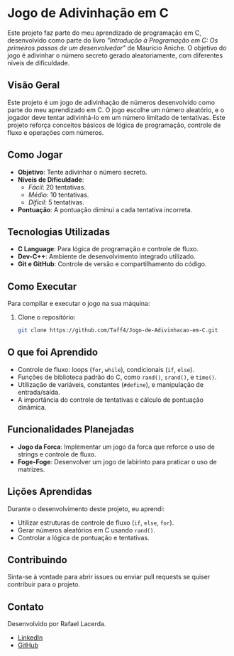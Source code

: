 # Jogo de Adivinhação em C

Este projeto faz parte do meu aprendizado de programação em C, desenvolvido como parte do livro _"Introdução à Programação em C: Os primeiros passos de um desenvolvedor"_ de Maurício Aniche. O objetivo do jogo é adivinhar o número secreto gerado aleatoriamente, com diferentes níveis de dificuldade.

## Visão Geral
Este projeto é um jogo de adivinhação de números desenvolvido como parte do meu aprendizado em C. O jogo escolhe um número aleatório, e o jogador deve tentar adivinhá-lo em um número limitado de tentativas. Este projeto reforça conceitos básicos de lógica de programação, controle de fluxo e operações com números.

## Como Jogar
- **Objetivo**: Tente adivinhar o número secreto.
- **Níveis de Dificuldade**:
  - *Fácil*: 20 tentativas.
  - *Médio*: 10 tentativas.
  - *Difícil*: 5 tentativas.
- **Pontuação**: A pontuação diminui a cada tentativa incorreta.

## Tecnologias Utilizadas
- **C Language**: Para lógica de programação e controle de fluxo.
- **Dev-C++**: Ambiente de desenvolvimento integrado utilizado.
- **Git e GitHub**: Controle de versão e compartilhamento do código.

## Como Executar
Para compilar e executar o jogo na sua máquina:
1. Clone o repositório:
   ```bash
   git clone https://github.com/Taff4/Jogo-de-Adivinhacao-em-C.git
   
 ## O que foi Aprendido
- Controle de fluxo: loops (`for`, `while`), condicionais (`if`, `else`).
- Funções de biblioteca padrão do C, como `rand()`, `srand()`, e `time()`.
- Utilização de variáveis, constantes (`#define`), e manipulação de entrada/saída.
- A importância do controle de tentativas e cálculo de pontuação dinâmica.

## Funcionalidades Planejadas
- **Jogo da Forca**: Implementar um jogo da forca que reforce o uso de strings e controle de fluxo.
- **Foge-Foge**: Desenvolver um jogo de labirinto para praticar o uso de matrizes.

## Lições Aprendidas
Durante o desenvolvimento deste projeto, eu aprendi:
- Utilizar estruturas de controle de fluxo (`if`, `else`, `for`).
- Gerar números aleatórios em C usando `rand()`.
- Controlar a lógica de pontuação e tentativas.
  
## Contribuindo
Sinta-se à vontade para abrir issues ou enviar pull requests se quiser contribuir para o projeto.

## Contato
Desenvolvido por Rafael Lacerda.

- [LinkedIn](https://www.linkedin.com/in/rafael-lacerd)
- [GitHub](https://github.com/Taff4)




  
  
